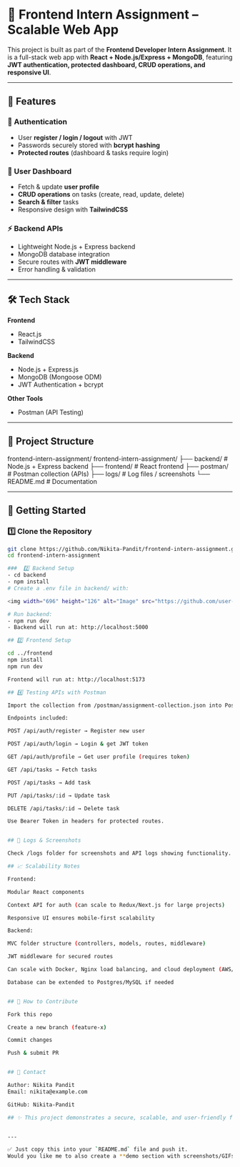 # 🚀 Frontend Intern Assignment – Scalable Web App  

This project is built as part of the **Frontend Developer Intern Assignment**. It is a full-stack web app with **React + Node.js/Express + MongoDB**, featuring **JWT authentication, protected dashboard, CRUD operations, and responsive UI**.  

---

## 🌟 Features  

### 🔐 Authentication  
- User **register / login / logout** with JWT  
- Passwords securely stored with **bcrypt hashing**  
- **Protected routes** (dashboard & tasks require login)  

### 👤 User Dashboard  
- Fetch & update **user profile**  
- **CRUD operations** on tasks (create, read, update, delete)  
- **Search & filter** tasks  
- Responsive design with **TailwindCSS**  

### ⚡ Backend APIs  
- Lightweight Node.js + Express backend  
- MongoDB database integration  
- Secure routes with **JWT middleware**  
- Error handling & validation  

---

## 🛠️ Tech Stack  

**Frontend**  
- React.js  
- TailwindCSS  

**Backend**  
- Node.js + Express.js  
- MongoDB (Mongoose ODM)  
- JWT Authentication + bcrypt  

**Other Tools**  
- Postman (API Testing)  

---

## 📂 Project Structure  
frontend-intern-assignment/
frontend-intern-assignment/
├── backend/ # Node.js + Express backend
├── frontend/ # React frontend
├── postman/ # Postman collection (APIs)
├── logs/ # Log files / screenshots
└── README.md # Documentation



---

## 🚀 Getting Started  

### 1️⃣ Clone the Repository  
```bash
git clone https://github.com/Nikita-Pandit/frontend-intern-assignment.git
cd frontend-intern-assignment

###  2️⃣ Backend Setup
- cd backend
- npm install
# Create a .env file in backend/ with:

<img width="696" height="126" alt="Image" src="https://github.com/user-attachments/assets/791eaf84-f01a-42c1-ae98-773f626bff02" />

# Run backend:
- npm run dev
- Backend will run at: http://localhost:5000

## 2️⃣ Frontend Setup

cd ../frontend
npm install
npm run dev

Frontend will run at: http://localhost:5173

## 4️⃣ Testing APIs with Postman

Import the collection from /postman/assignment-collection.json into Postman

Endpoints included:

POST /api/auth/register → Register new user

POST /api/auth/login → Login & get JWT token

GET /api/auth/profile → Get user profile (requires token)

GET /api/tasks → Fetch tasks

POST /api/tasks → Add task

PUT /api/tasks/:id → Update task

DELETE /api/tasks/:id → Delete task

Use Bearer Token in headers for protected routes.


## 📸 Logs & Screenshots

Check /logs folder for screenshots and API logs showing functionality.

## 📈 Scalability Notes

Frontend:

Modular React components

Context API for auth (can scale to Redux/Next.js for large projects)

Responsive UI ensures mobile-first scalability

Backend:

MVC folder structure (controllers, models, routes, middleware)

JWT middleware for secured routes

Can scale with Docker, Nginx load balancing, and cloud deployment (AWS/Heroku/Vercel)

Database can be extended to Postgres/MySQL if needed


## 🤝 How to Contribute

Fork this repo

Create a new branch (feature-x)

Commit changes

Push & submit PR


## 📧 Contact

Author: Nikita Pandit
Email: nikita@example.com

GitHub: Nikita-Pandit

## ✨ This project demonstrates a secure, scalable, and user-friendly full-stack web app as part of the Frontend Developer Intern assignment.


---

✅ Just copy this into your `README.md` file and push it.  
Would you like me to also create a **demo section with screenshots/GIFs** (like Register → Login → Dashboard → CRUD) in the README so that recruiters can see the UI without even running your project?



